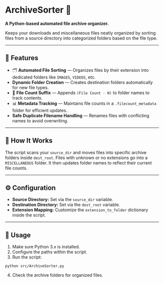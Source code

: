 # ArchiveSorter 📂

**A Python-based automated file archive organizer.**

Keeps your downloads and miscellaneous files neatly organized by sorting files from a source directory into categorized folders based on the file type.

---

## 🚀 Features

- 🗂️ **Automated File Sorting** — Organizes files by their extension into dedicated folders like `IMAGES`, `VIDEOS`, etc.
- **Dynamic Folder Creation** — Creates destination folders automatically for new file types.
- 🔢 **File Count Suffix** — Appends `(File Count - N)` to folder names to track contents.
- 📊 **Metadata Tracking** — Maintains file counts in a `.filecount_metadata` folder for efficient updates.
- **Safe Duplicate Filename Handling** — Renames files with conflicting names to avoid overwriting.

---

## 📂 How It Works

The script scans your `source_dir` and moves files into specific archive folders inside `dest_root`. Files with unknown or no extensions go into a `MISCELLANEOUS` folder. It then updates folder names to reflect their current file counts.

---

## ⚙️ Configuration

- **Source Directory:** Set via the `source_dir` variable.
- **Destination Directory:** Set via the `dest_root` variable.
- **Extension Mapping:** Customize the `extension_to_folder` dictionary inside the script.

---

## 🧰 Usage

1. Make sure Python 3.x is installed.
2. Configure the paths within the script.
3. Run the script: 
```
python src/ArchiveSorter.py
```
4. Check the archive folders for organized files.
